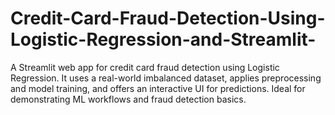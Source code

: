 # Credit-Card-Fraud-Detection-Using-Logistic-Regression-and-Streamlit-
A Streamlit web app for credit card fraud detection using Logistic Regression. It uses a real-world imbalanced dataset, applies preprocessing and model training, and offers an interactive UI for predictions. Ideal for demonstrating ML workflows and fraud detection basics.
